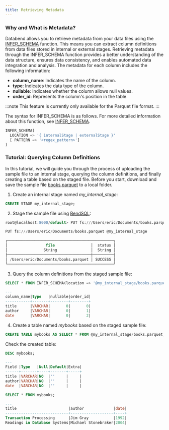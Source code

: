 ```yaml
---
title: Retrieving Metadata
---
```


### Why and What is Metadata?

Databend allows you to retrieve metadata from your data files using the [INFER_SCHEMA](/15-sql-functions/112-table-functions/infer_schema.md) function. This means you can extract column definitions from data files stored in internal or external stages. Retrieving metadata through the INFER_SCHEMA function provides a better understanding of the data structure, ensures data consistency, and enables automated data integration and analysis. The metadata for each column includes the following information:

- **column_name**: Indicates the name of the column.
- **type**: Indicates the data type of the column.
- **nullable**: Indicates whether the column allows null values.
- **order_id**: Represents the column's position in the table.

:::note
This feature is currently only available for the Parquet file format.
:::

The syntax for INFER_SCHEMA is as follows. For more detailed information about this function, see [INFER_SCHEMA](/15-sql-functions/112-table-functions/infer_schema.md).

```sql
INFER_SCHEMA(
  LOCATION => '{ internalStage | externalStage }'
  [ PATTERN => '<regex_pattern>']
)
```

### Tutorial: Querying Column Definitions

In this tutorial, we will guide you through the process of uploading the sample file to an internal stage, querying the column definitions, and finally creating a table based on the staged file. Before you start, download and save the sample file [books.parquet](https://datafuse-1253727613.cos.ap-hongkong.myqcloud.com/data/books.parquet) to a local folder.

1. Create an internal stage named *my_internal_stage*:

```sql
CREATE STAGE my_internal_stage;
```

2. Stage the sample file using [BendSQL](../../13-sql-clients/01-bendsql.md):

```sql
root@localhost:8000/default> PUT fs:///Users/eric/Documents/books.parquet @my_internal_stage

PUT fs:///Users/eric/Documents/books.parquet @my_internal_stage

┌───────────────────────────────────────────────┐
│                 file                │  status │
│                String               │  String │
├─────────────────────────────────────┼─────────┤
│ /Users/eric/Documents/books.parquet │ SUCCESS │
└───────────────────────────────────────────────┘
```

3. Query the column definitions from the staged sample file:

```sql
SELECT * FROM INFER_SCHEMA(location => '@my_internal_stage/books.parquet');

---
column_name|type   |nullable|order_id|
-----------+-------+--------+--------+
title      |VARCHAR|       0|       0|
author     |VARCHAR|       0|       1|
date       |VARCHAR|       0|       2|
```

4. Create a table named *mybooks* based on the staged sample file:

```sql
CREATE TABLE mybooks AS SELECT * FROM @my_internal_stage/books.parquet;
```

Check the created table:

```sql
DESC mybooks;

---
Field |Type   |Null|Default|Extra|
------+-------+----+-------+-----+
title |VARCHAR|NO  |''     |     |
author|VARCHAR|NO  |''     |     |
date  |VARCHAR|NO  |''     |     |

SELECT * FROM mybooks;

---
title                       |author             |date|
----------------------------+-------------------+----+
Transaction Processing      |Jim Gray           |1992|
Readings in Database Systems|Michael Stonebraker|2004|
```
